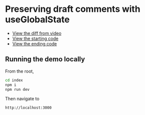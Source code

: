 
# Preserving draft comments with useGlobalState

- [View the diff from video](https://github.com/builduilabs/2023-01-16-use-global-state/commit/bdd0b903749e91eed18b38ade98d0952f4330f75)
- [View the starting code](./__begin)
- [View the ending code](./__end)

## Running the demo locally

From the root,

```sh
cd index
npm i
npm run dev
```

Then navigate to

```
http://localhost:3000
```
